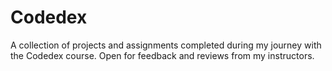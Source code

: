 # Codedex
A collection of projects and assignments completed during my journey with the Codedex course. Open for feedback and reviews from my instructors.

